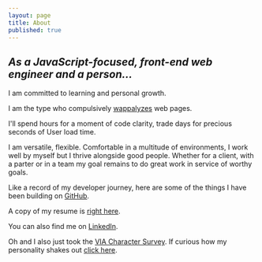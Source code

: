 ```yaml
---
layout: page
title: About
published: true
---
```



## ***As a JavaScript-focused, front-end web engineer and a person...***

I am committed to learning and personal growth.

I am the type who compulsively [wappalyzes](https://wappalyzer.com/) web pages. 

I'll spend hours for a moment of code clarity, trade days for precious seconds of User load time.

I am versatile, flexible. Comfortable in a multitude of environments, I work well by myself but I thrive alongside good people. 
Whether for a client, with a parter or in a team my goal remains to do great work in service of worthy goals.

Like a record of my developer journey, here are some of the things I have been building on [GitHub]({{site.github.main}}).

A copy of my resume is [right here]({{site.resume}}).

You can also find me on [LinkedIn]({{site.linkedin}}).

Oh and I also just took the [VIA Character
Survey](https://www.viacharacter.org/www/Character-Strengths-Survey).
If curious how my personality shakes out [click
here]({{site.character}}).

